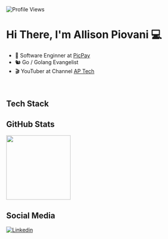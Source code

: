 <img src="https://komarev.com/ghpvc/?username=piovani&color=yellow" alt="Profile Views" aligh="right" />

<h1 align="left">Hi There, I'm Allison Piovani 💻</h1>

- 🦾 Software Enginner at <a href="https://picpay.com/" target="_blank">PicPay</a>
- 🐿️ Go / Golang Evangelist
- 🎬 YouTuber at Channel <a href="https://www.youtube.com/@ap_tech0" target="_blank">AP Tech</a>

<br />

## Tech Stack

## GitHub Stats
<div aligh="center">
  <a href="https://githbu.com/piovani">
<!--     <img src="http://github-readme-stats.vercel.app/api?username=piovani&count_private=true&show_icons=true&theme=github_dark" height="172em" style="max-width: 100%;" /> -->
    <img src="http://github-readme-stats.vercel.app/api/top-langs/?username=piovani&layout=compact&theme=github_dark" height="172em" style="max-width: 100%;" />
  </a>
</div>


## Social Media
<a href="https://www.linkedin.com/in/allison-piovani/?locale=en_US" target="_blank">
  <img src="https://img.shields.io/badge/-Linkedin-05122A?style=flat&logo=linkedin&logoColor=007ACC" alt="Linkedin" />
</a>
